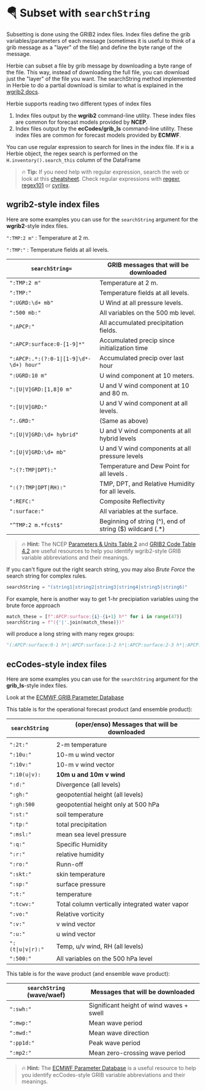 # 🪂 Subset with `searchString`

Subsetting is done using the GRIB2 index files. Index files define the grib variables/parameters of each message (sometimes it is useful to think of a grib message as a "layer" of the file) and define the byte range of the message.

Herbie can subset a file by grib message by downloading a byte range of the file. This way, instead of downloading the full file, you can download just the "layer" of the file you want. The searchString method implemented in Herbie to do a partial download is similar to what is explained in the [wgrib2 docs](https://www.cpc.ncep.noaa.gov/products/wesley/fast_downloading_grib.html).

Herbie supports reading two different types of index files

1. Index files output by the **wgrib2** command-line utility. These index files are common for forecast models provided by **NCEP**.
2. Index files output by the **ecCodes/grib_ls** command-line utility. These index files are common for forecast models provided by **ECMWF**.

You can use regular expression to search for lines in the index file. If `H` is a Herbie object, the regex search is performed on the `H.inventory().search_this` column of the DataFrame

> 🔥 **Tip:** If you need help with regular expression, search the web or look at this [cheatsheet](https://www.petefreitag.com/cheatsheets/regex/). Check regular expressions with [regexr](https://regexr.com/), [regex101](https://regex101.com/) or [cyrilex](https://extendsclass.com/regex-tester.html).

## wgrib2-style index files

Here are some examples you can use for the `searchString` argument for the **wgrib2**-style index files.

`":TMP:2 m"`
: Temperature at 2 m.

`":TMP:"`
: Temperature fields at all levels.


| `searchString=`                         | GRIB messages that will be downloaded                     |
| --------------------------------------- | --------------------------------------------------------- |
| `":TMP:2 m"`                            | Temperature at 2 m.                                       |
| `":TMP:"`                               | Temperature fields at all levels.                         |
| `":UGRD:\d+ mb"`                        | U Wind at all pressure levels.                            |
| `":500 mb:"`                            | All variables on the 500 mb level.                        |
| `":APCP:"`                              | All accumulated precipitation fields.                     |
| `":APCP:surface:0-[1-9]*"`              | Accumulated precip since initialization time              |
| `":APCP:.*:(?:0-1\|[1-9]\d*-\d+) hour"` | Accumulated precip over last hour                         |
| `":UGRD:10 m"`                          | U wind component at 10 meters.                            |
| `":[U\|V]GRD:[1,8]0 m"`                 | U and V wind component at 10 and 80 m.                    |
| `":[U\|V]GRD:"`                         | U and V wind component at all levels.                     |
| `":.GRD:"`                              | (Same as above)                                           |
| `":[U\|V]GRD:\d+ hybrid"`               | U and V wind components at all hybrid levels              |
| `":[U\|V]GRD:\d+ mb"`                   | U and V wind components at all pressure levels            |
| `":(?:TMP\|DPT):"`                      | Temperature and Dew Point for all levels .                |
| `":(?:TMP\|DPT\|RH):"`                  | TMP, DPT, and Relative Humidity for all levels.           |
| `":REFC:"`                              | Composite Reflectivity                                    |
| `":surface:"`                           | All variables at the surface.                             |
| `"^TMP:2 m.*fcst$"`                     | Beginning of string (^), end of string ($) wildcard (.\*) |

> 🔥 **Hint:** The NCEP [Parameters & Units Table 2](https://www.nco.ncep.noaa.gov/pmb/docs/on388/table2.html) and [GRIB2 Code Table 4.2](https://www.nco.ncep.noaa.gov/pmb/docs/grib2/grib2_doc/grib2_table4-2.shtml) are useful resources to help you identify wgrib2-style GRIB variable abbreviations and their meanings.

If you can't figure out the right search string, you may also _Brute Force_ the search string for complex rules.

```python
searchString = "(string1|string2|string3|string4|string5|string6)"
```

For example, here is another way to get 1-hr precipiation variables using the brute force approach

```python
match_these = [f":APCP:surface:{i}-{i+1} h*" for i in range(47)]
searchString = f"({'|'.join(match_these)})"
```

will produce a long string with many regex groups:

```python
"(:APCP:surface:0-1 h*|:APCP:surface:1-2 h*|:APCP:surface:2-3 h*|:APCP:surface:3-4 h*|:APCP:surface:4-5 h*|:APCP:surface:5-6 h*|:APCP:surface:6-7 h*|:APCP:surface:7-8 h*|:APCP:surface:8-9 h*|:APCP:surface:9-10 h*|:APCP:surface:10-11 h*|:APCP:surface:11-12 h*|:APCP:surface:12-13 h*|:APCP:surface:13-14 h*|:APCP:surface:14-15 h*|:APCP:surface:15-16 h*|:APCP:surface:16-17 h*|:APCP:surface:17-18 h*|:APCP:surface:18-19 h*|:APCP:surface:19-20 h*|:APCP:surface:20-21 h*|:APCP:surface:21-22 h*|:APCP:surface:22-23 h*|:APCP:surface:23-24 h*|:APCP:surface:24-25 h*|:APCP:surface:25-26 h*|:APCP:surface:26-27 h*|:APCP:surface:27-28 h*|:APCP:surface:28-29 h*|:APCP:surface:29-30 h*|:APCP:surface:30-31 h*|:APCP:surface:31-32 h*|:APCP:surface:32-33 h*|:APCP:surface:33-34 h*|:APCP:surface:34-35 h*|:APCP:surface:35-36 h*|:APCP:surface:36-37 h*|:APCP:surface:37-38 h*|:APCP:surface:38-39 h*|:APCP:surface:39-40 h*|:APCP:surface:40-41 h*|:APCP:surface:41-42 h*|:APCP:surface:42-43 h*|:APCP:surface:43-44 h*|:APCP:surface:44-45 h*|:APCP:surface:45-46 h*|:APCP:surface:46-47 h*)"
```

## ecCodes-style index files

Here are some examples you can use for the `searchString` argument for the **grib_ls**-style index files.

Look at the [ECMWF GRIB Parameter Database](https://apps.ecmwf.int/codes/grib/param-db)

This table is for the operational forecast product (and ensemble product):

| `searchString`     | (oper/enso) Messages that will be downloaded   |
| ------------------ | ---------------------------------------------- |
|                    |                                                |
| `":2t:"`           | 2-m temperature                                |
| `":10u:"`          | 10-m u wind vector                             |
| `":10v:"`          | 10-m v wind vector                             |
| `":10(u\|v):`      | **10m u and 10m v wind**                       |
| `":d:"`            | Divergence (all levels)                        |
| `":gh:"`           | geopotential height (all levels)               |
| `":gh:500`         | geopotential height only at 500 hPa            |
| `":st:"`           | soil temperature                               |
| `":tp:"`           | total precipitation                            |
| `":msl:"`          | mean sea level pressure                        |
| `":q:"`            | Specific Humidity                              |
| `":r:"`            | relative humidity                              |
| `":ro:"`           | Runn-off                                       |
| `":skt:"`          | skin temperature                               |
| `":sp:"`           | surface pressure                               |
| `":t:"`            | temperature                                    |
| `":tcwv:"`         | Total column vertically integrated water vapor |
| `":vo:"`           | Relative vorticity                             |
| `":v:"`            | v wind vector                                  |
| `":u:"`            | u wind vector                                  |
| `":(t\|u\|v\|r):"` | Temp, u/v wind, RH (all levels)                |
| `":500:"`          | All variables on the 500 hPa level             |

This table is for the wave product (and ensemble wave product):

| `searchString` (wave/waef) | Messages that will be downloaded         |
| ------------------------ | ---------------------------------------- |
| `":swh:"`                | Significant height of wind waves + swell |
| `":mwp:"`                | Mean wave period                         |
| `":mwd:"`                | Mean wave direction                      |
| `":pp1d:"`               | Peak wave period                         |
| `":mp2:"`                | Mean zero-crossing wave period           |

> 🔥 **Hint:** The [ECMWF Parameter Database](https://apps.ecmwf.int/codes/grib/param-db?filter=grib2) is a useful resource to help you identify ecCodes-style GRIB variable abbreviations and their meanings.
